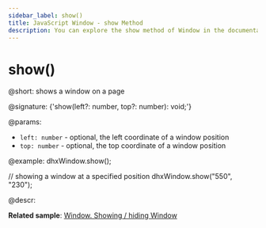 ```yaml
---
sidebar_label: show()
title: JavaScript Window - show Method 
description: You can explore the show method of Window in the documentation of the DHTMLX JavaScript UI library. Browse developer guides and API reference, try out code examples and live demos, and download a free 30-day evaluation version of DHTMLX Suite.
---
```


# show()

@short: shows a window on a page

@signature: {'show(left?: number, top?: number): void;'}

@params:
- `left: number` - optional, the left coordinate of a window position
- `top: number` - optional, the top coordinate of a window position

@example:
dhxWindow.show();
 
// showing a window at a specified position
dhxWindow.show("550", "230");

@descr:

**Related sample**: [Window. Showing / hiding Window](https://snippet.dhtmlx.com/ee2vf9xw)

[comment]: # (@related: window/how_to_start.md window/usage.md#showinghiding-window)

[comment]: # (@relatedapi: window/api/window_hide_method.md)
